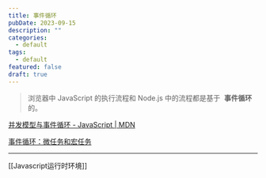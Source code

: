 ```yaml
---
title: 事件循环
pubDate: 2023-09-15
description: ""
categories:
  - default
tags:
  - default
featured: false
draft: true
---
```

> 浏览器中 JavaScript 的执行流程和 Node.js 中的流程都是基于  **事件循环**  的。

[并发模型与事件循环 - JavaScript | MDN](https://developer.mozilla.org/zh-CN/docs/Web/JavaScript/Event_loop)

[事件循环：微任务和宏任务](https://zh.javascript.info/event-loop)

---

[[Javascript运行时环境]]

